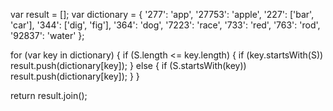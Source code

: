 var result = [];
var dictionary = {
	'277': 'app',
	'27753': 'apple',
	'227': ['bar', 'car'],
	'344': ['dig', 'fig'],
	'364': 'dog',
	'7223': 'race',
	'733': 'red',
	'763': 'rod',
	'92837': 'water'
};
    
for (var key in dictionary) {
	if (S.length <= key.length) {
		if (key.startsWith(S))
			result.push(dictionary[key]);
	} else {
		if (S.startsWith(key))
			result.push(dictionary[key]);
	}
}

return result.join();
